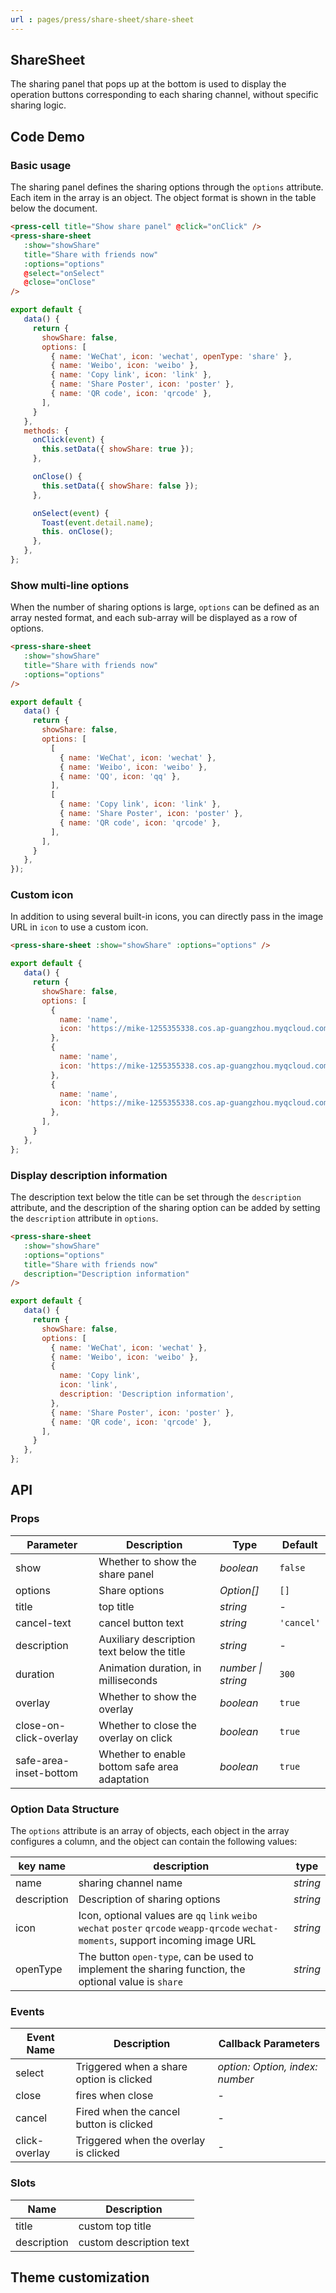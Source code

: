 ```yaml
---
url : pages/press/share-sheet/share-sheet
---
```


## ShareSheet 

The sharing panel that pops up at the bottom is used to display the operation buttons corresponding to each sharing channel, without specific sharing logic.

## Code Demo

### Basic usage

The sharing panel defines the sharing options through the `options` attribute. Each item in the array is an object. The object format is shown in the table below the document.

```html
<press-cell title="Show share panel" @click="onClick" />
<press-share-sheet
   :show="showShare"
   title="Share with friends now"
   :options="options"
   @select="onSelect"
   @close="onClose"
/>
```

```js
export default {
   data() {
     return {
       showShare: false,
       options: [
         { name: 'WeChat', icon: 'wechat', openType: 'share' },
         { name: 'Weibo', icon: 'weibo' },
         { name: 'Copy link', icon: 'link' },
         { name: 'Share Poster', icon: 'poster' },
         { name: 'QR code', icon: 'qrcode' },
       ],
     }
   },
   methods: {
     onClick(event) {
       this.setData({ showShare: true });
     },

     onClose() {
       this.setData({ showShare: false });
     },

     onSelect(event) {
       Toast(event.detail.name);
       this. onClose();
     },
   },
};
```

### Show multi-line options

When the number of sharing options is large, `options` can be defined as an array nested format, and each sub-array will be displayed as a row of options.

```html
<press-share-sheet
   :show="showShare"
   title="Share with friends now"
   :options="options"
/>
```

```js
export default {
   data() {
     return {
       showShare: false,
       options: [
         [
           { name: 'WeChat', icon: 'wechat' },
           { name: 'Weibo', icon: 'weibo' },
           { name: 'QQ', icon: 'qq' },
         ],
         [
           { name: 'Copy link', icon: 'link' },
           { name: 'Share Poster', icon: 'poster' },
           { name: 'QR code', icon: 'qrcode' },
         ],
       ],
     }
   },
});
```

### Custom icon

In addition to using several built-in icons, you can directly pass in the image URL in `icon` to use a custom icon.

```html
<press-share-sheet :show="showShare" :options="options" />
```

```js
export default {
   data() {
     return {
       showShare: false,
       options: [
         {
           name: 'name',
           icon: 'https://mike-1255355338.cos.ap-guangzhou.myqcloud.com/press%2Fimg%2Fcustom-icon-fire.png',
         },
         {
           name: 'name',
           icon: 'https://mike-1255355338.cos.ap-guangzhou.myqcloud.com/press%2Fimg%2Fcustom-icon-light.png',
         },
         {
           name: 'name',
           icon: 'https://mike-1255355338.cos.ap-guangzhou.myqcloud.com/press%2Fimg%2Fcustom-icon-water.png',
         },
       ],
     }
   },
};
```

### Display description information

The description text below the title can be set through the `description` attribute, and the description of the sharing option can be added by setting the `description` attribute in `options`.

```html
<press-share-sheet
   :show="showShare"
   :options="options"
   title="Share with friends now"
   description="Description information"
/>
```

```js
export default {
   data() {
     return {
       showShare: false,
       options: [
         { name: 'WeChat', icon: 'wechat' },
         { name: 'Weibo', icon: 'weibo' },
         {
           name: 'Copy link',
           icon: 'link',
           description: 'Description information',
         },
         { name: 'Share Poster', icon: 'poster' },
         { name: 'QR code', icon: 'qrcode' },
       ],
     }
   },
};
```

## API

### Props

| Parameter              | Description                                   | Type               | Default    |
| ---------------------- | --------------------------------------------- | ------------------ | ---------- |
| show                   | Whether to show the share panel               | _boolean_          | `false`    |
| options                | Share options                                 | _Option[]_         | `[]`       |
| title                  | top title                                     | _string_           | -          |
| cancel-text            | cancel button text                            | _string_           | `'cancel'` |
| description            | Auxiliary description text below the title    | _string_           | -          |
| duration               | Animation duration, in milliseconds           | _number \| string_ | `300`      |
| overlay                | Whether to show the overlay                   | _boolean_          | `true`     |
| close-on-click-overlay | Whether to close the overlay on click         | _boolean_          | `true`     |
| safe-area-inset-bottom | Whether to enable bottom safe area adaptation | _boolean_          | `true`     |

### Option Data Structure

The `options` attribute is an array of objects, each object in the array configures a column, and the object can contain the following values:

| key name    | description                                                                                                                          | type     |
| ----------- | ------------------------------------------------------------------------------------------------------------------------------------ | -------- |
| name        | sharing channel name                                                                                                                 | _string_ |
| description | Description of sharing options                                                                                                       | _string_ |
| icon        | Icon, optional values are `qq` `link` `weibo` `wechat` `poster` `qrcode` `weapp-qrcode` `wechat-moments`, support incoming image URL | _string_ |
| openType    | The button `open-type`, can be used to implement the sharing function, the optional value is `share`                                 | _string_ |

### Events

| Event Name    | Description                              | Callback Parameters             |
| ------------- | ---------------------------------------- | ------------------------------- |
| select        | Triggered when a share option is clicked | _option: Option, index: number_ |
| close         | fires when close                         | -                               |
| cancel        | Fired when the cancel button is clicked  | -                               |
| click-overlay | Triggered when the overlay is clicked    | -                               |

### Slots

| Name        | Description             |
| ----------- | ----------------------- |
| title       | custom top title        |
| description | custom description text |

## Theme customization

<theme-config />